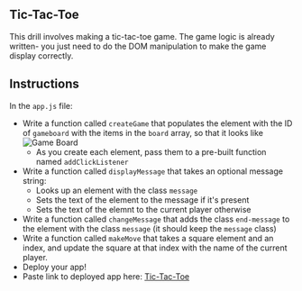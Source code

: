 ## Tic-Tac-Toe

This drill involves making a tic-tac-toe game. The game logic is already written- you just need to do the DOM manipulation to make the game display correctly.

## Instructions

In the `app.js` file:

* Write a function called `createGame` that populates the element with the ID of `gameboard` with the items in the `board` array, so that it looks like ![Game Board](./screenshots/game-board.png)
  * As you create each element, pass them to a pre-built function named `addClickListener`
* Write a function called `displayMessage` that takes an optional message string:
  * Looks up an element with the class `message`
  * Sets the text of the element to the message if it's present
  * Sets the text of the elemnt to the current player otherwise
* Write a function called `changeMessage` that adds the class `end-message` to the element with the class `message` (it should keep the `message` class)
* Write a function called `makeMove` that takes a square element and an index, and update the square at that index with the name of the current player.
* Deploy your app!
* Paste link to deployed app here: [Tic-Tac-Toe](https://at30-tictactoe.firebaseapp.com/)

